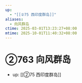 ```yaml
---
up:
  - "[[②75 西印度群岛]]"
aliases:
  - 向风群岛
ctime: 2025-03-01T13:23:27+08:00
mtime: 2025-10-01T11:40:32+08:00
---
```


# ②763 向风群岛

- up: [[②75 西印度群岛]]
